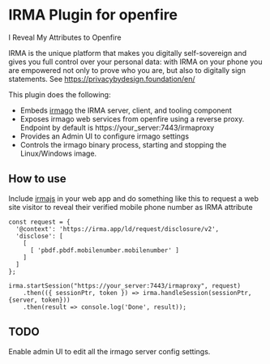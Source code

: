 # IRMA Plugin for openfire

I Reveal My Attributes to Openfire

IRMA is the unique platform that makes you digitally self-sovereign and gives you full control over your personal data: with IRMA on your phone you are empowered not only to prove who you are, but also to digitally sign statements. See https://privacybydesign.foundation/en/

This plugin does the following:

* Embeds [irmago](https://github.com/privacybydesign/irmago) the IRMA server, client, and tooling component
* Exposes irmago web services from openfire using a reverse proxy. Endpoint by default is https://your_server:7443/irmaproxy
* Provides an Admin UI to configure irmago settings
* Controls the irmago binary process, starting and stopping the Linux/Windows image.

## How to use

Include [irmajs](https://github.com/privacybydesign/irmajs) in your web app and do something like this to request a web site visitor to reveal their verified mobile phone number as IRMA attribute

```
const request = {
  '@context': 'https://irma.app/ld/request/disclosure/v2',
  'disclose': [
    [
      [ 'pbdf.pbdf.mobilenumber.mobilenumber' ]
    ]
  ]
};

irma.startSession("https://your_server:7443/irmaproxy", request)
    .then(({ sessionPtr, token }) => irma.handleSession(sessionPtr, {server, token}))
    .then(result => console.log('Done', result));
```

## TODO
Enable admin UI to edit all the irmago server config settings.
